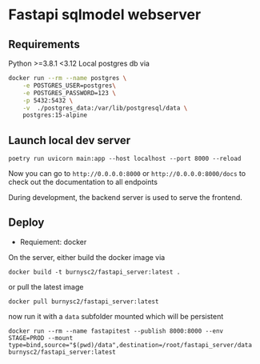 # Fastapi sqlmodel webserver

## Requirements

Python >=3.8.1 <3.12
Local postgres db via

```sh
docker run --rm --name postgres \
    -e POSTGRES_USER=postgres\
    -e POSTGRES_PASSWORD=123 \
    -p 5432:5432 \
    -v  ./postgres_data:/var/lib/postgresql/data \
    postgres:15-alpine
```

## Launch local dev server

```
poetry run uvicorn main:app --host localhost --port 8000 --reload
```

Now you can go to `http://0.0.0.0:8000` or `http://0.0.0.0:8000/docs` to check out the documentation to all endpoints

During development, the backend server is used to serve the frontend.

## Deploy

- Requiement: docker

On the server, either build the docker image via

```
docker build -t burnysc2/fastapi_server:latest .
```

or pull the latest image

```
docker pull burnysc2/fastapi_server:latest
```

now run it with a `data` subfolder mounted which will be persistent

```
docker run --rm --name fastapitest --publish 8000:8000 --env STAGE=PROD --mount type=bind,source="$(pwd)/data",destination=/root/fastapi_server/data burnysc2/fastapi_server:latest
```
